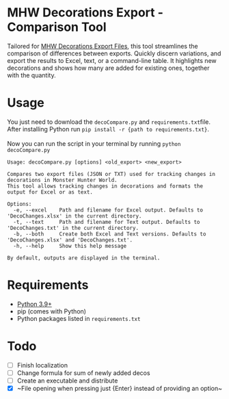 # MHW Decorations Export - Comparison Tool
Tailored for [MHW Decorations Export Files](https://github.com/yNEX/mhw_decos_csv_advanced), this tool streamlines the comparison of differences between exports. Quickly discern variations, and export the results to Excel, text, or a command-line table. It highlights new decorations and shows how many are added for existing ones, together with the quantity.

# Usage
You just need to download the `decoCompare.py` and `requirements.txt`file.<br>
After installing Python run `pip install -r {path to requirements.txt}`.<br><br>
Now you can run the script in your terminal by running `python decoCompare.py`
```
Usage: decoCompare.py [options] <old_export> <new_export>

Compares two export files (JSON or TXT) used for tracking changes in decorations in Monster Hunter World.
This tool allows tracking changes in decorations and formats the output for Excel or as text.

Options:
  -e, --excel    Path and filename for Excel output. Defaults to 'DecoChanges.xlsx' in the current directory.
  -t, --text     Path and filename for Text output. Defaults to 'DecoChanges.txt' in the current directory.
  -b, --both     Create both Excel and Text versions. Defaults to 'DecoChanges.xlsx' and 'DecoChanges.txt'.
  -h, --help     Show this help message

By default, outputs are displayed in the terminal.
```
# Requirements
-  [Python 3.9+](https://www.python.org/downloads/)
-  pip (comes with Python)
-  Python packages listed in `requirements.txt`
# Todo
- [ ] Finish localization
- [ ] Change formula for sum of newly added decos
- [ ] Create an executable and distribute
- [x] ~File opening when pressing just {Enter} instead of providing an option~
